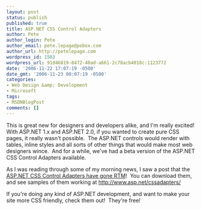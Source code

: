 ```yaml
---
layout: post
status: publish
published: true
title: ASP.NET CSS Control Adapters
author: Pete
author_login: Pete
author_email: pete.lepage@pobox.com
author_url: http://petelepage.com
wordpress_id: 1503
wordpress_url: 91d46819-8472-40ad-a661-2c78acb4018c:1123772
date: '2006-11-22 17:07:19 -0500'
date_gmt: '2006-11-23 00:07:19 -0500'
categories:
- Web Design &amp; Development
- Microsoft
tags:
- MSDNBlogPost
comments: []
---
```

<p>This is great new for designers and developers alike, and I'm really excited!&nbsp; With ASP.NET 1.x and ASP.NET 2.0, if you wanted to create pure CSS pages, it really wasn't possible.&nbsp; The ASP.NET controls would render with tables, inline styles and all sorts of other things that would make most web designers wince.&nbsp; And for a while, we've had a beta version of the ASP.NET CSS Control Adapters available.</p>
<p>As I was reading through some of my morning news, I saw a post that the <a href="http://forums.asp.net/1473749/ShowThread.aspx#1473749">ASP.NET CSS Control Adapters have gone RTM</a>!&nbsp; You can download them, and see samples of them working at <a href="http://www.asp.net/cssadapters/">http://www.asp.net/cssadapters/</a></p>
<p>If you're doing any kind of ASP.NET development, and want to make your site more CSS friendly, check them out!&nbsp; They're free! </p>
<p><img src="http://blogs.msdn.com/aggbug.aspx?PostID=1123772" width="1" height="1"/></p>
